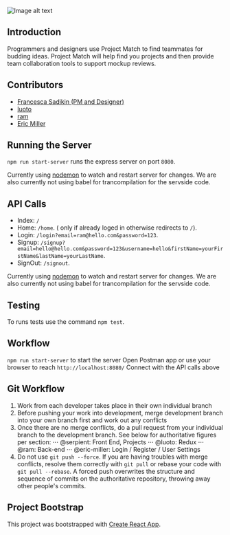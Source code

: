 ![Image alt text](https://i.imgur.com/qD4SvyR.png "Main Page")

## Introduction
Programmers and designers use Project Match to find teammates for budding ideas. Project Match will help find you projects and then provide team collaboration tools to support mockup reviews.

## Contributors
* [Francesca Sadikin (PM and Designer)](https://github.com/serpient)
* [luoto](https://github.com/luoto)
* [ram](https://github.com/ilvcs)
* [Eric Miller](https://github.com/ericmiller777)

## Running the Server
`npm run start-server` runs the express server on port `8080`.

Currently using [nodemon](https://github.com/remy/nodemon) to watch and restart server for changes. We are also currently not using babel for trancompilation for the servside code.

## API Calls
- Index:  `/`
- Home:  `/home`. ( only if already loged in otherwise redirects to `/`).
- Login: `/login?email=ram@hello.com&password=123`.
- Signup: `/signup?email=hello@hello.com&password=123&username=hello&firstName=yourFirstName&lastName=yourLastName`.
- SignOut: `/signout`.

Currently using [nodemon](https://github.com/remy/nodemon) to watch and restart server for changes. We are also currently not using babel for trancompilation for the servside code.

## Testing
To runs tests use the command `npm test`.

## Workflow
`npm run start-server` to start the server
Open Postman app or use your browser to reach `http://localhost:8080/`
Connect with the API calls above

## Git Workflow
1. Work from each developer takes place in their own individual branch
2. Before pushing your work into development, merge development branch into your own branch first and work out any conflicts
3. Once there are no merge conflicts, do a pull request from your individual branch to the development branch. See below for authoritative figures per section:
⋅⋅⋅ @serpient: Front End, Projects
⋅⋅⋅ @luoto: Redux
⋅⋅⋅ @ram: Back-end
⋅⋅⋅ @eric-miller: Login / Register / User Settings
4. Do not use `git push --force`. If you are having troubles with merge conflicts, resolve them correctly with `git pull` or rebase your code with `git pull --rebase`. A forced push overwrites the structure and sequence of commits on the authoritative repository, throwing away other people's commits.

## Project Bootstrap
This project was bootstrapped with [Create React App](https://github.com/facebookincubator/create-react-app).


